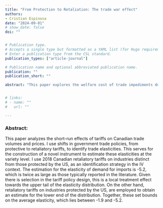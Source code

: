 ```yaml
---
title: "From Protection to Retaliation: The trade war effect"
authors:
- Cristian Espinosa
date: "2024-09-01"
# show_date: false
doi: ""


# Publication type.
# Accepts a single type but formatted as a YAML list (for Hugo requirements).
# Enter a publication type from the CSL standard.
publication_types: ["article-journal"]

# Publication name and optional abbreviated publication name.
publication: ""
publication_short: ""

abstract: "This paper explores the welfare cost of trade impediments during the trade war period, highlighting the crucial role of accurately measuring trade elasticities—the import demand elasticity and the inverse export supply elasticity. I propose a novel instrument: retaliatory tariffs imposed on sectors different from those targeted by the trade partner. Under WTO rules, countries must match the tariff rate imposed by the trade partner but can choose which products to target. By focusing on price-elastic goods, countries maximize punishment by driving away demand from foreign competitors. Using Canadian retaliation against the U.S., I estimate an inverse export supply elasticity of zero and an import demand elasticity of 5.2, significantly higher than the commonly reported value of around 2.5. This suggests that trade policies tend to target extremes of the elasticity distribution: revenue-raising tariffs on inelastic goods and retaliatory tariffs on elastic goods. By constructing an interval for the average demand elasticity between 2.5 and 5.2, I estimate the U.S. welfare costs to range between $11 and $22 billion, doubling prior estimates."


# links:
# - name: ""
#   url: ""

---
```

### Abstract:

This paper analyzes the short-run effects of tariffs on Canadian trade volumes and prices. I use shifts in government trade policies, from protective to retaliatory tariffs, to identify trade elasticities. This serves for the construction of a novel instrument to estimate these elasticities at the variety level. I use 2018 Canadian retaliatory tariffs on industries distinct from those protected by the US, as an identification strategy in the IV context. The estimation for the elasticity of demand for imports is -5.2, which is twice as large as those typically reported in the literature. Given there is selection in the tariff policy design, this is a local treatment effect towards the upper tail of the elasticity distribution. On the other hand, retaliatory tariffs on industries protected by the US, are employed to obtain an estimate for the lower end of the distribution. Together, these set bounds on the average elasticity, which lies between -1.9 and -5.2.

